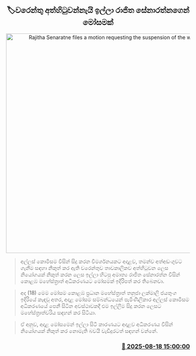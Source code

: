 <p align='center'><b><h2 align='center' title='Rajitha Senaratne files a motion requesting the suspension of the warrants'>🏷වරෙන්තු අත්හිටුවන්නැයි ඉල්ලා රාජිත සේනාරත්නගෙන් මෝසමක්</h2></b></p>
<p align='center'><img src='https://helakuru.sgp1.cdn.digitaloceanspaces.com/esana/images/lib/rajitha-senarathne-archived.jpg' width='600' alt='Rajitha Senaratne files a motion requesting the suspension of the warrants'></p>

> අල්ලස් කොමිසම විසින් සිදු කරන විමර්ශනයකට අදාළව, තමන්ව අත්අඩංගුවට ගැනීම සඳහා නිකුත් කර ඇති වරෙන්තුව තාවකාලිකව අත්හිටුවන ලෙස නියෝගයක් නිකුත් කරන ලෙස ඉල්ලා හිටපු අමාත්‍ය රාජිත සේනාරත්න විසින් කොළඹ මහේස්ත්‍රාත් අධිකරණයට මෝසමක් ඉදිරිපත් කර තිබෙනවා.

> අද (18) මෙම මෝසම කොළඹ ප්‍රධාන මහේස්ත්‍රාත් තනුජා ලක්මාලි ජයතුංග ඉදිරියේ කැඳවූ අතර, අදාළ මෝසම සම්බන්ධයෙන් පැමිණිලිකාර අල්ලස් කොමිසම අධිකරණයේ පෙනී සිටින අවස්ථාවකදී එම ඉල්ලීම සිදු කරන ලෙසට මහේස්ත්‍රාත්වරිය සඳහන් කර සිටියා.

> ඒ අනුව, අදාළ මෝසමෙන් ඉල්ලා සිටි කාරණයට අදාළව අධිකරණය විසින් නියෝගයක් නිකුත් කර නොමැති බවයි වැඩිදුරටත් සඳහන් වන්නේ.



<h3 align='right'><a href='https://www.helakuru.lk/esana/p/112788/'>📅 2025-08-18 15:00:00</a></h3>

